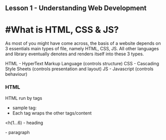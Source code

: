 ## Lesson 1 - Understanding Web Development



# #What is HTML, CSS & JS?
As most of you might have come across, the basis of a website depends on 3 essentials main types of file, namely HTML, CSS, JS.
All other languages and library eventually denotes and renders itself into these 3 types.

HTML - HyperText Markup Language (controls structure)
CSS - Cascading Style Sheets (controls presentation and layout)
JS - Javascript (controls behaviour)

### HTML
HTML run by tags
- sample tag: <html></html>
- Each tag wraps the other tags/content

<h(1...6) - heading 
  
<p> - paragraph
 
<script> - script
  
  
### CSS
- Presentation: *paint on the wall*
- Layout: We know there will be pictures on the wall but there are many ways we can arrange pictures on the wall

###JS
- Behaviour: *running a mini robot*
